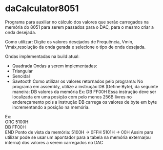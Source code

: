 # daCalculator8051
Programa para auxiliar no cálculo dos valores que serão carregados na memória do 8051 para serem passados para o DAC, para o mesmo
criar a onda desejada.

Como utilizar:
  Digite os valores desejados de Frequência, Vmin, Vmáx,resolução da onda gerada e selecione o tipo de onda desejada.
  
Ondas implementadas na build atual:
  - Quadrada
Ondas a serem implementadas:
  - Triangular
  - Senoidal
  - Sawtooth
Como utilizar os valores retornados pelo programa:
  No programa em assembly, utilize a instrução DB (Define Byte), da seguinte maneira: DB valores da memória
  Ex: DB FF00H
  Essa instrução deve ser localizada em uma posição com pelo menos 256B livres no endereçamento pois a instrução DB carrega os
  valores de byte em byte incrementando a posição na memória.
  
  Ex:                 
      ORG 5100H        
        DB FF00H       
      END
  Ponto de vista da memória:
    5100H -> 0FFH
    5101H -> 00H
  Assim para utilizar pode se usar um apontador para a tabela na memória externa(ou interna) dos valores a serem carregados no DAC
      
